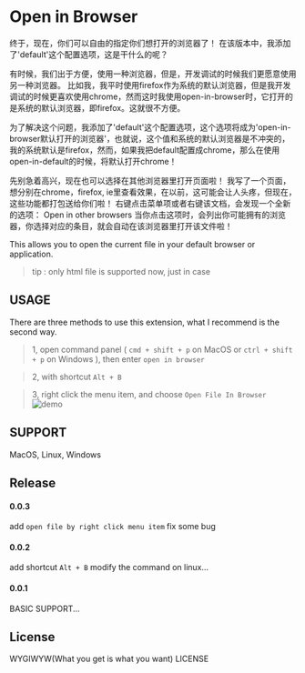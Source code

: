 # Open in Browser

终于，现在，你们可以自由的指定你们想打开的浏览器了！
在该版本中，我添加了'default'这个配置选项，这是干什么的呢？

有时候，我们出于方便，使用一种浏览器，但是，开发调试的时候我们更愿意使用另一种浏览器。
比如我，我平时使用firefox作为系统的默认浏览器，但是我开发调试的时候更喜欢使用chrome，然而这时我使用open-in-browser时，它打开的是系统的默认浏览器，即firefox。这就很不方便。

为了解决这个问题，我添加了'default'这个配置选项，这个选项将成为'open-in-browser默认打开的浏览器'，也就说，这个值和系统的默认浏览器是不冲突的，我的系统默认是firefox，然而，如果我把default配置成chrome，那么在使用open-in-default的时候，将默认打开chrome！

先别急着高兴，现在也可以选择在其他浏览器里打开页面啦！
我写了一个页面，想分别在chrome，firefox, ie里查看效果，在以前，这可能会让人头疼，但现在，这些功能都打包送给你们啦！
右键点击菜单项或者右键该文档，会发现一个全新的选项： Open in other browsers
当你点击这项时，会列出你可能拥有的浏览器，你选择对应的条目，就会自动在该浏览器里打开该文件啦！

This allows you to open the current file in your default browser or application.
>tip : only html file is supported now, just in case

## USAGE
There are three methods to use this extension, what I recommend is the second way.
> 1, open command panel ( `cmd + shift + p` on MacOS or `ctrl + shift + p` on Windows ), then enter `open in browser`

> 2, with shortcut `Alt + B`

> 3, right click the menu item, and choose `Open File In Browser` 
![demo](http://oiw7043hi.bkt.clouddn.com/demo.png)

## SUPPORT

MacOS, Linux, Windows 


## Release
#### 0.0.3
add `open file by right click menu item`
fix some bug

#### 0.0.2
add shortcut `Alt + B` 
modify the command on linux...

#### 0.0.1

BASIC SUPPORT...

## License

WYGIWYW(What you get is what you want) LICENSE


